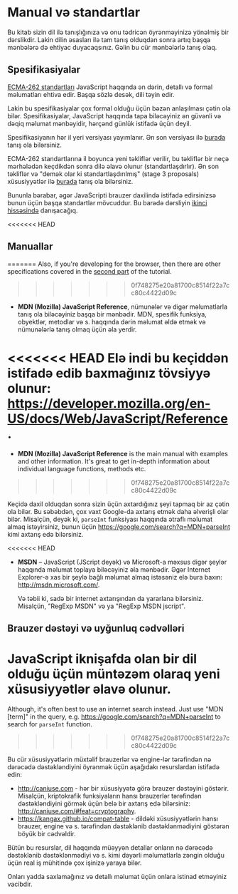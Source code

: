 # Manual və standartlar

Bu kitab sizin dil ilə tanışlığınıza və onu tədricən öyrənməyinizə yönəlmiş bir dərslikdir. Lakin dilin əsasları ilə tam tanış olduqdan sonra artıq başqa mənbələrə də ehtiyac duyacaqsınız. Gəlin bu cür mənbələrlə tanış olaq.

## Spesifikasiyalar

[ECMA-262 standartları](https://www.ecma-international.org/publications/standards/Ecma-262.htm) JavaScript haqqında ən dərin, detallı və formal məlumatları ehtiva edir. Başqa sözlə desək, dili təyin edir.

Lakin bu spesifikasiyalar çox formal olduğu üçün bəzən anlaşılması çətin ola bilər. Spesifikasiyalar, JavaScript haqqında tapa biləcəyiniz ən güvənli və dəqiq məlumat mənbəyidir, hərçənd günlük istifadə üçün deyil.

Spesifikasiyanın hər il yeri versiyası yayımlanır. Ən son versiyası ilə [burada](https://tc39.es/ecma262/) tanış ola bilərsiniz.

ECMA-262 standartlarına il boyunca yeni təkliflər verilir, bu təkliflər bir neçə mərhələdən keçdikdən sonra dilə əlavə olunur (standartlaşdırlır). Ən son təkliflər və "demək olar ki standartlaşdırılmış" (stage 3 proposals) xüsusiyyətlər ilə [burada](https://github.com/tc39/proposals) tanış ola bilərsiniz.

Bununla bərabar, əgər JavaScripti brauzer daxilində istifadə edirsinizsə bunun üçün başqa standartlar mövcuddur. Bu barədə dərsliyin [ikinci hissəsində](info:browser-environment) danışacağıq.

<<<<<<< HEAD
## Manuallar
=======
Also, if you're developing for the browser, then there are other specifications covered in the [second part](info:browser-environment) of the tutorial.
>>>>>>> 0f748275e20a81700c8514f22a7cc80c4422d09c

- **MDN (Mozilla) JavaScript Reference**, nümunələr və digər məlumatlarla tanış ola biləcəyiniz başqa bir mənbədir. MDN, spesifik funksiya, obyektlər, metodlar və s. haqqında dərin məlumat əldə etmək və nümunələrlə tanış olmaq üçün əla yerdir.

<<<<<<< HEAD
  Elə indi bu keçiddən istifadə edib baxmağınız tövsiyyə olunur: <https://developer.mozilla.org/en-US/docs/Web/JavaScript/Reference>.
=======
- **MDN (Mozilla) JavaScript Reference** is the main manual with examples and other information. It's great to get in-depth information about individual language functions, methods etc.
>>>>>>> 0f748275e20a81700c8514f22a7cc80c4422d09c

  Keçidə daxil olduqdan sonra sizin üçün axtardığınız şeyi tapmaq bir az çətin ola bilər. Bu səbəbdən, çox vaxt Google-da axtarış etmək daha əlverişli olar bilər. Misalçün, deyək ki, `parseInt` funksiyası haqqında ətraflı məlumat almaq istəyirsiniz, bunun üçün <https://google.com/search?q=MDN+parseInt> kimi axtarış edə bilərsiniz.

<<<<<<< HEAD
* **MSDN** – JavaScript (JScript deyək) və Microsoft-a məxsus digər şeylər haqqında məlumat toplaya biləcəyiniz əla mənbədir. Əgər Internet Explorer-ə xas bir şeylə bağlı məlumat almaq istəsəniz elə bura baxın: <http://msdn.microsoft.com/>.

  Və təbii ki, sadə bir internet axtarışından da yararlana bilərsiniz. Misalçün, "RegExp MSDN" və ya "RegExp MSDN jscript".

## Brauzer dəstəyi və uyğunluq cədvəlləri

JavaScript iknişafda olan bir dil olduğu üçün müntəzəm olaraq yeni xüsusiyyətlər əlavə olunur.
=======
Although, it's often best to use an internet search instead. Just use "MDN [term]" in the query, e.g. <https://google.com/search?q=MDN+parseInt> to search for `parseInt` function.
>>>>>>> 0f748275e20a81700c8514f22a7cc80c4422d09c

Bu cür xüsusiyyətlərin müxtəlif brauzerlər və engine-lər tərəfindən nə dərəcədə dəstəkləndiyini öyrənmək üçün aşağıdakı resurslardan istifadə edin:

- <http://caniuse.com> - hər bir xüsusiyyətə görə brauzer dəstəyini göstərir. Misalçün, kriptokrafik funksiyaların hansı brauzerlər tərəfindən dəstəkləndiyini görmək üçün belə bir axtarış edə bilərsiniz: <http://caniuse.com/#feat=cryptography>.
- <https://kangax.github.io/compat-table> - dildəki xüsusiyyətlərin hansı brauzer, engine və s. tərəfindən dəstəklənib dəstəklənmədiyini göstərən böyük bir cədvəldir.

Bütün bu resurslar, dil haqqında müəyyən detallar onların nə dərəcədə dəstəklənib dəstəklənmədiyi və s. kimi dəyərli məlumatlarla zəngin olduğu üçün real iş mühitində çox işinizə yaraya bilər.

Onları yadda saxlamağınız və detallı məlumat üçün onlara istinad etməyiniz vacibdir.
